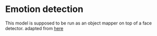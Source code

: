 # Emotion detection 
This model is supposed to be run as an object mapper on top of a face detector. 
adapted from [here](https://github.com/atulapra/Emotion-detection)

